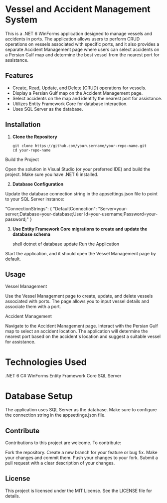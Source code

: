 # Vessel and Accident Management System

This is a .NET 6 WinForms application designed to manage vessels and accidents in ports. The application allows users to perform CRUD operations on vessels associated with specific ports, and it also provides a separate Accident Management page where users can select accidents on a Persian Gulf map and determine the best vessel from the nearest port for assistance.

## Features

- Create, Read, Update, and Delete (CRUD) operations for vessels.
- Display a Persian Gulf map on the Accident Management page.
- Select accidents on the map and identify the nearest port for assistance.
- Utilizes Entity Framework Core for database interaction.
- Uses SQL Server as the database.

## Installation

1. **Clone the Repository**

   ```shell
   git clone https://github.com/yourusername/your-repo-name.git
   cd your-repo-name
Build the Project

Open the solution in Visual Studio (or your preferred IDE) and build the project. Make sure you have .NET 6 installed.

2. **Database Configuration**

Update the database connection string in the appsettings.json file to point to your SQL Server instance:

"ConnectionStrings": {
  "DefaultConnection": "Server=your-server;Database=your-database;User Id=your-username;Password=your-password;"
}

3. **Use Entity Framework Core migrations to create and update the database schema**

   shell
   dotnet ef database update
   Run the Application

Start the application, and it should open the Vessel Management page by default.

## Usage
Vessel Management

Use the Vessel Management page to create, update, and delete vessels associated with ports.
The page allows you to input vessel details and associate them with a port.


Accident Management

Navigate to the Accident Management page.
Interact with the Persian Gulf map to select an accident location.
The application will determine the nearest port based on the accident's location and suggest a suitable vessel for assistance.


# Technologies Used
.NET 6
C#
WinForms
Entity Framework Core
SQL Server

# Database Setup
The application uses SQL Server as the database.
Make sure to configure the connection string in the appsettings.json file.

## Contribute 
Contributions to this project are welcome. To contribute:

Fork the repository.
Create a new branch for your feature or bug fix.
Make your changes and commit them.
Push your changes to your fork.
Submit a pull request with a clear description of your changes.

## License
This project is licensed under the MIT License. See the LICENSE file for details.
